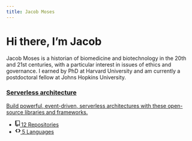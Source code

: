 ```yaml
---
title: Jacob Moses
---
```

# Hi there, I’m Jacob
Jacob Moses is a historian of biomedicine and biotechnology in the 20th and 21st centuries, with a particular interest in issues of ethics and governance. I earned by PhD at Harvard University and am currently a postdoctoral fellow at Johns Hopkins University.

<div class="col-6">
  <a class="d-block box-shadow-medium px-3 pt-4 pb-6 position-relative rounded-1 overflow-hidden no-underline" href="#">
    <div class="bg-blue position-absolute top-0 left-0 py-1 width-full"></div>
    <h3 class="text-gray-dark">Serverless architecture</h3>
    <p class="text-gray">
      Build powerful, event-driven, serverless architectures with these open-source libraries and frameworks.
    </p>
    <ul class="position-absolute bottom-0 pb-3 text-small text-gray list-style-none ">
      <li class="d-inline-block mr-1">
        <!-- <%= octicon "repo", :class => "mr-1" %> -->
        <svg class="octicon octicon-repo mr-1" viewBox="0 0 12 16" version="1.1" width="12" height="16" aria-hidden="true"><path fill-rule="evenodd" d="M4 9H3V8h1v1zm0-3H3v1h1V6zm0-2H3v1h1V4zm0-2H3v1h1V2zm8-1v12c0 .55-.45 1-1 1H6v2l-1.5-1.5L3 16v-2H1c-.55 0-1-.45-1-1V1c0-.55.45-1 1-1h10c.55 0 1 .45 1 1zm-1 10H1v2h2v-1h3v1h5v-2zm0-10H2v9h9V1z"></path></svg>
        12 Repositories
      </li>
      <li class="d-inline-block">
        <!-- <%= octicon "code", :class => "mr-1" %> -->
        <svg class="octicon octicon-code mr-1" viewBox="0 0 14 16" version="1.1" width="14" height="16" aria-hidden="true"><path fill-rule="evenodd" d="M9.5 3L8 4.5 11.5 8 8 11.5 9.5 13 14 8 9.5 3zm-5 0L0 8l4.5 5L6 11.5 2.5 8 6 4.5 4.5 3z"></path></svg>
        5 Languages
      </li>
    </ul>
  </a>
</div>
